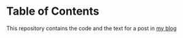 
# Table of Contents



This repository contains the code and the text for a post in
[my blog](https://noiseonthenet.space/noise/)

